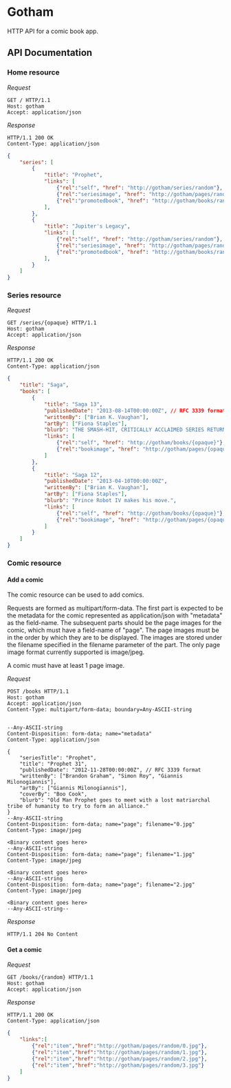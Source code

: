 # Gotham

HTTP API for a comic book app.

## API Documentation

### Home resource

*Request*
```HTTP
GET / HTTP/1.1
Host: gotham
Accept: application/json
```

*Response*
```HTTP
HTTP/1.1 200 OK
Content-Type: application/json
```
```JSON
{
	"series": [
		{
			"title": "Prophet",
			"links": [
				{"rel":"self", "href": "http://gotham/series/random"},
				{"rel":"seriesimage", "href": "http://gotham/pages/random/0.jpg"},
				{"rel":"promotedbook", "href": "http://gotham/books/random"}
			],
		},
		{
			"title": "Jupiter's Legacy",
			"links": [
				{"rel":"self", "href": "http://gotham/series/random"},
				{"rel":"seriesimage", "href": "http://gotham/pages/random/0.jpg"},
				{"rel":"promotedbook", "href": "http://gotham/books/random"}
			],
		}
	]
}
```

### Series resource

*Request*
```HTTP
GET /series/{opaque} HTTP/1.1
Host: gotham
Accept: application/json
```

*Response*
```HTTP
HTTP/1.1 200 OK
Content-Type: application/json
```
```JSON
{
	"title": "Saga",
	"books": [
		{
			"title": "Saga 13",
			"publishedDate": "2013-08-14T00:00:00Z", // RFC 3339 format
			"writtenBy": ["Brian K. Vaughan"],
			"artBy": ["Fiona Staples"],
			"blurb": "THE SMASH-HIT, CRITICALLY ACCLAIMED SERIES RETURNS!\nNow that you've read the first two bestselling collections of SAGA, you're all caught up and ready to jump on the ongoing train with Chapter Thirteen, beginning an all-new monthly sci-fi/fantasy adventure, as Hazel and her parents head to the planet Quietus in search of cult romance novelist D. Oswald Heist.",
			"links": [
				{"rel":"self", "href": "http://gotham/books/{opaque}"},
				{"rel":"bookimage", "href": "http://gotham/pages/{opaque}"}
			]
		},
		{
			"title": "Saga 12",
			"publishedDate": "2013-04-10T00:00:00Z",
			"writtenBy": ["Brian K. Vaughan"],
			"artBy": ["Fiona Staples"],
			"blurb": "Prince Robot IV makes his move.",
			"links": [
				{"rel":"self", "href": "http://gotham/books/{opaque}"},
				{"rel":"bookimage", "href": "http://gotham/pages/{opaque}"}
			]
		}
	]
}
```

### Comic resource

#### Add a comic

The comic resource can be used to add comics.

Requests are formed as multipart/form-data. The first part is expected to be the metadata for the comic represented as application/json with "metadata" as the field-name. The subsequent parts should be the page images for the comic, which must have a field-name of "page". The page images must be in the order by which they are to be displayed. The images are stored under the filename specified in the filename parameter of the part. The only page image format currently supported is image/jpeg.

A comic must have at least 1 page image.

*Request*
```HTTP
POST /books HTTP/1.1
Host: gotham
Accept: application/json
Content-Type: multipart/form-data; boundary=Any-ASCII-string
```
```

--Any-ASCII-string
Content-Disposition: form-data; name="metadata"
Content-Type: application/json

{
	"seriesTitle": "Prophet",
	"title": "Prophet 31",
	"publishedDate": "2012-11-28T00:00:00Z", // RFC 3339 format
	"writtenBy": ["Brandon Graham", "Simon Roy", "Giannis Milonogiannis"],
	"artBy": ["Giannis Milonogiannis"],
	"coverBy": "Boo Cook",
	"blurb": "Old Man Prophet goes to meet with a lost matriarchal tribe of humanity to try to form an alliance."
}
--Any-ASCII-string
Content-Disposition: form-data; name="page"; filename="0.jpg"
Content-Type: image/jpeg

<Binary content goes here>
--Any-ASCII-string
Content-Disposition: form-data; name="page"; filename="1.jpg"
Content-Type: image/jpeg

<Binary content goes here>
--Any-ASCII-string
Content-Disposition: form-data; name="page"; filename="2.jpg"
Content-Type: image/jpeg

<Binary content goes here>
--Any-ASCII-string--
```

*Response*
```HTTP
HTTP/1.1 204 No Content
```

#### Get a comic

*Request*
```HTTP
GET /books/{random} HTTP/1.1
Host: gotham
Accept: application/json
```

*Response*
```HTTP
HTTP/1.1 200 OK
Content-Type: application/json
```
```JSON
{
	"links":[
		{"rel":"item","href":"http://gotham/pages/random/0.jpg"},
		{"rel":"item","href":"http://gotham/pages/random/1.jpg"},
		{"rel":"item","href":"http://gotham/pages/random/2.jpg"},
		{"rel":"item","href":"http://gotham/pages/random/3.jpg"}
	]
}
```